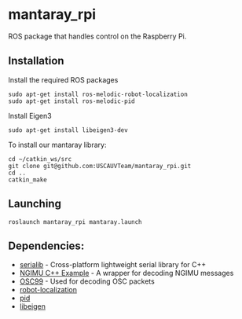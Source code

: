 # mantaray_rpi
ROS package that handles control on the Raspberry Pi.

## Installation

Install the required ROS packages

```
sudo apt-get install ros-melodic-robot-localization
sudo apt-get install ros-melodic-pid
```

Install Eigen3
```
sudo apt-get install libeigen3-dev
```

To install our mantaray library:

```
cd ~/catkin_ws/src
git clone git@github.com:USCAUVTeam/mantaray_rpi.git
cd ..
catkin_make
```

## Launching

```
roslaunch mantaray_rpi mantaray.launch
```

## Dependencies:
* [serialib](https://github.com/imabot2/serialib) - Cross-platform lightweight serial library for C++
* [NGIMU C++ Example](https://github.com/xioTechnologies/NGIMU-C-Cpp-Example) - A wrapper for decoding NGIMU messages
* [OSC99](https://github.com/xioTechnologies/OSC99) - Used for decoding OSC packets
* [robot-localization](https://docs.ros.org/en/noetic/api/robot_localization/html/index.html)
* [pid](https://wiki.ros.org/pid)
* [libeigen](https://gitlab.com/libeigen/eigen)